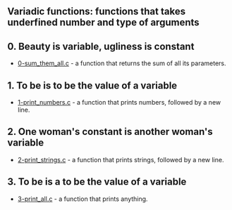 ## Variadic functions: functions that takes underfined number and type of arguments


## 0. Beauty is variable, ugliness is constant
- [0-sum_them_all.c](https://github.com/larsody/alx-low_level_programming/blob/d280e4dba03364536ce667798b3c6af4666db27d/0x10-variadic_functions/0-sum_them_all.c) - a function that returns the sum of all its parameters.

## 1. To be is to be the value of a variable
- [1-print_numbers.c](https://github.com/larsody/alx-low_level_programming/blob/d280e4dba03364536ce667798b3c6af4666db27d/0x10-variadic_functions/1-print_numbers.c) - a function that prints numbers, followed by a new line.
## 2. One woman's constant is another woman's variable
- [2-print_strings.c](https://github.com/larsody/alx-low_level_programming/blob/d280e4dba03364536ce667798b3c6af4666db27d/0x10-variadic_functions/2-print_strings.c) - a function that prints strings, followed by a new line.

## 3. To be is a to be the value of a variable
- [3-print_all.c](https://github.com/larsody/alx-low_level_programming/blob/d280e4dba03364536ce667798b3c6af4666db27d/0x10-variadic_functions/3-print_all.c) - a function that prints anything.
